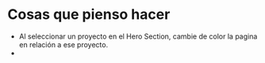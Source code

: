 # Cosas que pienso hacer

-   Al seleccionar un proyecto en el Hero Section, cambie de color la pagina en relación a ese proyecto.
-
